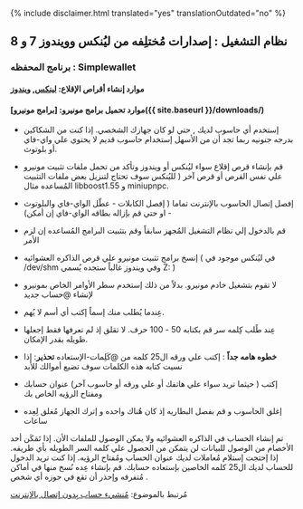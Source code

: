 {% include disclaimer.html translated="yes" translationOutdated="no" %}

## نظام التشغيل : إصدارات مُختلِفه من ليُنكس وويندوز 7 و 8

### برنامج المحفظه : Simplewallet

#### موارد إنشاء أقراص الإقلاع:  [لينكس](http://www.pendrivelinux.com/),       [ويندوز](https://www.microsoft.com/en-us/download/windows-usb-dvd-download-tool)

#### موارد تحميل برامج مونيرو:  [برامج مونيرو]({{ site.baseurl }}/downloads/)

- إستخدم أي حاسوب لديك , حتي لو كان جهازك الشخصي. إذا كنت من الشكاكين بدرجه جنونيه ربما تجد أن من الأسهل إستخدام حاسوب قديم لا يحتوي علي واي-فاي أو بلوتوث.

- قم بإنشاء قرص إقلاع سواء ليُنكس أو ويندوز وتأكد من تحمل ملفات تثبيت مونيرو علي نفس القرص أو قرص آخر ( لليُنكس سوف تحتاج لتنزيل بعض ملفات التثبيت المُساعده مثال libboost1.55 و miniupnpc.

- إفصل إتصال الحاسوب بالإنترنت تماما ( إفصل الكابلات - عطّل الواي-فاي والبلوتوث - او حتي قم بإزاله بطاقه الواي-فاي إن أمكن)

- قم بالدخول إلي نظام التشغيل المُجهز سابقاً وقم بتثبيت البرامج المُساعده إن لزم الأمر

- إنسخ برامج تثبيت مونيرو علي قرص الذاكره العشوائيه ( في ليُنكس موجود في /dev/shm وفي ويندوز غالباً ستجده يُسمي Z: )

- لا تقوم بتشغيل خادم مونيرو. بدلاً من ذلك إستخدم سطر الأوامر الخاص بمونيرو لإنشاء @حساب جديد

- عِندما يُطلب منك إسماً إكتب أي أسم لا يُهم.

- عِند طًلب كِلمه سر قم بكتابه 50 - 100 حرف. لا تقلق إذ لم تعرفها فقط إجعلها طويله بقدر الإمكان.

- **خطوه هامه جداً** : إكتب علي ورقه ال25 كلمه من @كَلِمات-الإستعاده
**تحذير**: إذا نسيت كتابه هذه الكلمات سوف تضيع أموالك للأبد

- إكتب ( حيثما تريد سواء علي هاتفك أو علي ورقه أو حاسوب آخر) عنوان حسابك ومفتاح الرؤيه الخاص بك

- إغلق الحاسوب و قم بفصل البطاريه إذ كان هُناك واحده و إترك الجهاز مُغلق لِعِده ساعات

تم إنشاء الحساب في الذاكره العشوائيه ولا يمكن الوصول للملفات الأن. إذا تَمَكَن أحد الأخصام من الوصول للبيانات لن يتمكن من الحصول علي كلمه السر الطويله بأي طريقه. إذا إحتجت إستلام مُعاملات لديك عنوان الحساب ومُفتاح الرؤيه. إذا كنت تريد الدخول للحساب لديك ال25 كلمه الخاصين بإستعاده حسابك. قم بإنشاء عِده نُسخ منها في أماكن مُتفرقه وإحذر أن تقع في حوزه أي شخص .

مُرتبط بالموضوع:  [مُنشيء حساب بِدون إتصال بالإنترنت](http://MKEcoinaddress.org/)
